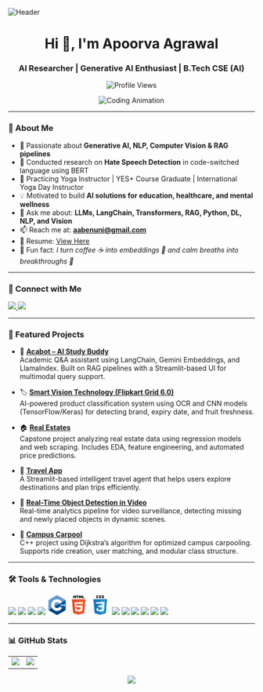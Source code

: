 ![Header](https://bluedotmarketing.ca/wp-content/uploads/2023/01/vnu-m672-14.png)

<h1 align="center">Hi 👋, I'm Apoorva Agrawal</h1>
<h3 align="center">AI Researcher | Generative AI Enthusiast | B.Tech CSE (AI)</h3>

<p align="center">
  <img src="https://komarev.com/ghpvc/?username=Apoo141104&label=Profile%20views&color=blueviolet&style=flat" alt="Profile Views" />
</p>

<p align="center">
  <img src="https://cdn.rentechdigital.com/common_files/blogs/machine-learning-vs-data-science-swipecart-blog-img-03-02-09-2022.gif" width="400" alt="Coding Animation"/>
</p>

---

### 🚀 About Me

- 🌱 Passionate about **Generative AI, NLP, Computer Vision & RAG pipelines**
- 🧪 Conducted research on **Hate Speech Detection** in code-switched language using BERT
- 🧘 Practicing Yoga Instructor | YES+ Course Graduate | International Yoga Day Instructor
- 💡 Motivated to build **AI solutions for education, healthcare, and mental wellness**
- 💬 Ask me about: **LLMs, LangChain, Transformers, RAG, Python, DL, NLP, and Vision**
- 📫 Reach me at: **aabenuni@gmail.com**
- 📄 Resume: [View Here](https://drive.google.com/file/d/1dQWedOX7tSehdMWcPB0mPrQfHGt6_OGv/view?usp=sharing)
- 🎯 Fun fact: *I turn coffee ☕ into embeddings 🤖 and calm breaths into breakthroughs 🧘*

---

### 🔗 Connect with Me

<p align="left">
  <a href="https://linkedin.com/in/apoorva-agrawal-101627248" target="_blank">
    <img src="https://img.shields.io/badge/LinkedIn-blue?style=for-the-badge&logo=linkedin&logoColor=white" />
  </a>
  <a href="https://github.com/Apoo141104" target="_blank">
    <img src="https://img.shields.io/badge/GitHub-171515?style=for-the-badge&logo=github&logoColor=white" />
  </a>
</p>

---

### 🧠 Featured Projects

- 🧠 [**Acabot – AI Study Buddy**](https://github.com/Apoo141104/Acabot)  
  Academic Q&A assistant using LangChain, Gemini Embeddings, and LlamaIndex. Built on RAG pipelines with a Streamlit-based UI for multimodal query support.

- 🏷️ [**Smart Vision Technology (Flipkart Grid 6.0)**](https://github.com/Apoo141104/flipkartgridrobotics6.0-aabenuni)  
  AI-powered product classification system using OCR and CNN models (TensorFlow/Keras) for detecting brand, expiry date, and fruit freshness.

- 🏠 [**Real Estates**](https://github.com/Apoo141104/Real-Estates)  
  Capstone project analyzing real estate data using regression models and web scraping. Includes EDA, feature engineering, and automated price predictions.

- 🧳 [**Travel App**](https://github.com/Apoo141104/travel_app)  
  A Streamlit-based intelligent travel agent that helps users explore destinations and plan trips efficiently.

- 🎥 [**Real-Time Object Detection in Video**](https://github.com/Apoo141104/Real-Time-Detection-of-Object-Missing-and-New-Object-Placement-in-Video)  
  Real-time analytics pipeline for video surveillance, detecting missing and newly placed objects in dynamic scenes.

- 🚗 [**Campus Carpool**](https://github.com/Apoo141104/campus-carpool-)  
  C++ project using Dijkstra’s algorithm for optimized campus carpooling. Supports ride creation, user matching, and modular class structure.

---

### 🛠️ Tools & Technologies

<p align="left">
  <img src="https://www.vectorlogo.zone/logos/python/python-icon.svg" width="40"/>
  <img src="https://www.vectorlogo.zone/logos/tensorflow/tensorflow-icon.svg" width="40"/>
  <img src="https://www.vectorlogo.zone/logos/pytorch/pytorch-icon.svg" width="40"/>
  <img src="https://huggingface.co/front/assets/huggingface_logo-noborder.svg" width="40"/>
  <img src="https://raw.githubusercontent.com/devicons/devicon/master/icons/cplusplus/cplusplus-original.svg" width="40"/>
  <img src="https://raw.githubusercontent.com/devicons/devicon/master/icons/html5/html5-original-wordmark.svg" width="40"/>
  <img src="https://raw.githubusercontent.com/devicons/devicon/master/icons/css3/css3-original-wordmark.svg" width="40"/>
  <img src="https://www.vectorlogo.zone/logos/figma/figma-icon.svg" width="40"/>
  <img src="https://www.vectorlogo.zone/logos/opencv/opencv-icon.svg" width="40"/>
  <img src="https://www.vectorlogo.zone/logos/firebase/firebase-icon.svg" width="40"/>
  <img src="https://www.vectorlogo.zone/logos/apache_hadoop/apache_hadoop-icon.svg" width="40"/>
  <img src="https://www.vectorlogo.zone/logos/apache_hive/apache_hive-icon.svg" width="40"/>
  <img src="https://seeklogo.com/images/S/streamlit-logo-1A3B208AE4-seeklogo.com.png" width="40"/>
</p>

---

### 📊 GitHub Stats

<table>
  <tr>
    <td>
      <img src="https://github-readme-stats.vercel.app/api?username=Apoo141104&show_icons=true&theme=tokyonight&hide_border=true" />
    </td>
    <td>
      <img src="https://github-readme-streak-stats.herokuapp.com/?user=Apoo141104&theme=tokyonight&hide_border=true" />
    </td>
  </tr>
</table>

<p align="center">
  <img src="https://github-readme-stats.vercel.app/api/top-langs?username=Apoo141104&layout=compact&theme=tokyonight&hide_border=true" />
</p>

